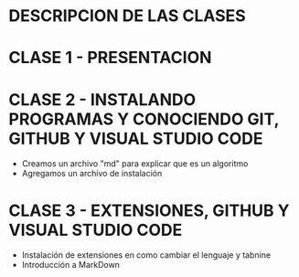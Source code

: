 # DESCRIPCION DE LAS CLASES

# CLASE 1 - PRESENTACION

# CLASE 2 - INSTALANDO PROGRAMAS Y CONOCIENDO GIT, GITHUB Y VISUAL STUDIO CODE

- Creamos un archivo "md" para explicar que es un algoritmo
- Agregamos un archivo de instalación

# CLASE 3 - EXTENSIONES, GITHUB Y VISUAL STUDIO CODE

- Instalación de extensiones en como cambiar el lenguaje y tabnine
- Introducción a MarkDown
  
